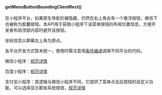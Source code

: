 #### getMenuButtonBoundingClientRect()

在小程序平台，如果原生导航栏被隐藏，仍然在右上角会有一个悬浮按钮，微信下也被称为胶囊按钮。本API用于获取小程序下该菜单按钮的布局位置信息，方便开发者布局顶部内容时避开该按钮。

坐标信息以屏幕左上角为原点。

各平台开发方式暂未统一，使用时需注意用[条件编译](https://uniapp.dcloud.io/platform)调用不同平台的代码。

微信小程序：[规范详情](https://developers.weixin.qq.com/miniprogram/dev/api/wx.getMenuButtonBoundingClientRect.html)

百度小程序：[规范详情](https://smartprogram.baidu.com/docs/develop/api/menu_info/)

支付宝小程序：其逻辑与微信小程序不同，它提供了菜单点击后按钮的自定义功能，可以选择显示那些系统按钮，[规范详情](https://docs.alipay.com/mini/api/optionmenuitem)